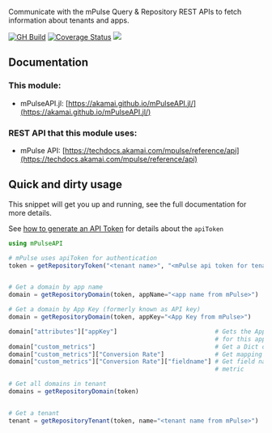Communicate with the mPulse Query & Repository REST APIs to fetch information about tenants and apps.

[![GH Build](https://github.com/akamai/mPulseAPI.jl/workflows/CI/badge.svg)](https://github.com/akamai/mPulseAPI.jl/actions/workflows/CI.yml?query=branch%3Amain)
[![Coverage Status](https://coveralls.io/repos/github/akamai/mPulseAPI.jl/badge.svg?branch=main)](https://coveralls.io/github/akamai/mPulseAPI.jl?branch=main)
[![](https://img.shields.io/badge/docs-dev-blue.svg)](https://akamai.github.io/mPulseAPI.jl/)

## Documentation

### This module:
* mPulseAPI.jl: [https://akamai.github.io/mPulseAPI.jl/](https://akamai.github.io/mPulseAPI.jl/)

### REST API that this module uses:
* mPulse API: [https://techdocs.akamai.com/mpulse/reference/api](https://techdocs.akamai.com/mpulse/reference/api)

## Quick and dirty usage
This snippet will get you up and running, see the full documentation for more details.

See [how to generate an API Token](/docs/src/apiToken.md) for details about the `apiToken`

```julia
using mPulseAPI

# mPulse uses apiToken for authentication
token = getRepositoryToken("<tenant name>", "<mPulse api token for tenant>")


# Get a domain by app name
domain = getRepositoryDomain(token, appName="<app name from mPulse>")

# Get a domain by App Key (formerly known as API key)
domain = getRepositoryDomain(token, appKey="<App Key from mPulse>")

domain["attributes"]["appKey"]                           # Gets the App Key (formerly known as API key)
                                                         # for this app
domain["custom_metrics"]                                 # Get a Dict of custom metrics
domain["custom_metrics"]["Conversion Rate"]              # Get mapping for Conversion Rate custom metric
domain["custom_metrics"]["Conversion Rate"]["fieldname"] # Get field name for Conversion Rate custom
                                                         # metric

# Get all domains in tenant
domains = getRepositoryDomain(token)


# Get a tenant
tenant = getRepositoryTenant(token, name="<tenant name from mPulse>")
```

